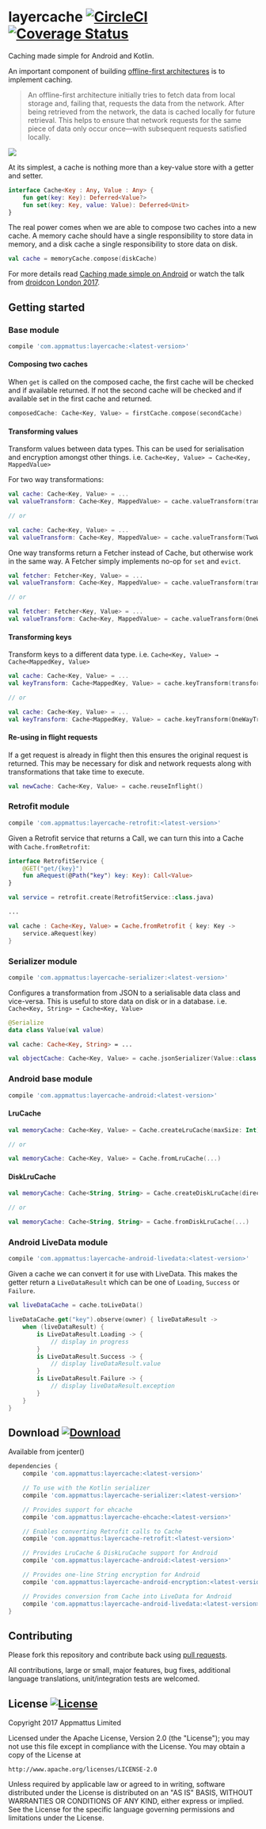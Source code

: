 # layercache [![CircleCI](https://circleci.com/gh/appmattus/layercache/tree/master.svg?style=svg)](https://circleci.com/gh/appmattus/layercache/tree/master) [![Coverage Status](https://coveralls.io/repos/github/appmattus/layercache/badge.svg?branch=master)](https://coveralls.io/github/appmattus/layercache?branch=master)


Caching made simple for Android and Kotlin.


An important component of building [offline-first architectures](https://developer.android.com/develop/quality-guidelines/building-for-billions-connectivity.html#network-duplicate) is to implement caching.

> An offline-first architecture initially tries to fetch data from local storage
> and, failing that, requests the data from the network. After being retrieved
> from the network, the data is cached locally for future retrieval. This helps
> to ensure that network requests for the same piece of data only occur
> once—with subsequent requests satisfied locally.

![](README/cache-flowchart.png)

At its simplest, a cache is nothing more than a key-value store with a getter
and setter.

```kotlin
interface Cache<Key : Any, Value : Any> {
    fun get(key: Key): Deferred<Value?>
    fun set(key: Key, value: Value): Deferred<Unit>
}
```

The real power comes when we are able to compose two caches into a new cache. A
memory cache should have a single responsibility to store data in memory, and a
disk cache a single responsibility to store data on disk.

```kotlin
val cache = memoryCache.compose(diskCache)
```

For more details read [Caching made simple on Android](https://medium.com/@appmattus/caching-made-simple-on-android-d6e024e3726b)
or watch the talk from [droidcon London 2017](https://skillsmatter.com/skillscasts/11062-lightning-talk-building-composable-caches-on-android).

## Getting started

### Base module

```groovy
compile 'com.appmattus:layercache:<latest-version>'
```

#### Composing two caches

When `get` is called on the composed cache, the first cache will be checked and
if available returned. If not the second cache will be checked and if available
set in the first cache and returned.

```kotlin
composedCache: Cache<Key, Value> = firstCache.compose(secondCache)
```

#### Transforming values

Transform values between data types. This can be used for serialisation and
encryption amongst other things. i.e. `Cache<Key, Value> → Cache<Key, MappedValue>`

For two way transformations:

```kotlin
val cache: Cache<Key, Value> = ...
val valueTransform: Cache<Key, MappedValue> = cache.valueTransform(transform, inverseTransform)

// or

val cache: Cache<Key, Value> = ...
val valueTransform: Cache<Key, MappedValue> = cache.valueTransform(TwoWayTransform)
```

One way transforms return a Fetcher instead of Cache, but otherwise work in the
same way. A Fetcher simply implements no-op for `set` and `evict`.

```kotlin
val fetcher: Fetcher<Key, Value> = ...
val valueTransform: Cache<Key, MappedValue> = cache.valueTransform(transform)

// or

val fetcher: Fetcher<Key, Value> = ...
val valueTransform: Cache<Key, MappedValue> = cache.valueTransform(OneWayTransform)
```

#### Transforming keys

Transform keys to a different data type. i.e. `Cache<Key, Value> → Cache<MappedKey, Value>`

```kotlin
val cache: Cache<Key, Value> = ...
val keyTransform: Cache<MappedKey, Value> = cache.keyTransform(transform)

// or

val cache: Cache<Key, Value> = ...
val keyTransform: Cache<MappedKey, Value> = cache.keyTransform(OneWayTransform)
```

#### Re-using in flight requests

If a get request is already in flight then this ensures the original request is
returned. This may be necessary for disk and network requests along with
transformations that take time to execute.

```kotlin
val newCache: Cache<Key, Value> = cache.reuseInflight()
```

### Retrofit module

```groovy
compile 'com.appmattus:layercache-retrofit:<latest-version>'
```

Given a Retrofit service that returns a Call<Value>, we can turn this into a Cache with `Cache.fromRetrofit`:

```kotlin
interface RetrofitService {
    @GET("get/{key}")
    fun aRequest(@Path("key") key: Key): Call<Value>
}

val service = retrofit.create(RetrofitService::class.java)

...

val cache : Cache<Key, Value> = Cache.fromRetrofit { key: Key ->
    service.aRequest(key)
}
```

### Serializer module

```groovy
compile 'com.appmattus:layercache-serializer:<latest-version>'
```

Configures a transformation from JSON to a serialisable data class and
vice-versa. This is useful to store data on disk or in a database.
i.e. `Cache<Key, String> → Cache<Key, Value>`

```kotlin
@Serialize
data class Value(val value)

val cache: Cache<Key, String> = ...

val objectCache: Cache<Key, Value> = cache.jsonSerializer(Value::class.serializer())

```

### Android base module

```groovy
compile 'com.appmattus:layercache-android:<latest-version>'
```

#### LruCache

```kotlin
val memoryCache: Cache<Key, Value> = Cache.createLruCache(maxSize: Int)

// or

val memoryCache: Cache<Key, Value> = Cache.fromLruCache(...)
```

#### DiskLruCache

```kotlin
val memoryCache: Cache<String, String> = Cache.createDiskLruCache(directory: File, maxSize: Long)

// or

val memoryCache: Cache<String, String> = Cache.fromDiskLruCache(...)
```

### Android LiveData module

```groovy
compile 'com.appmattus:layercache-android-livedata:<latest-version>'
```

Given a cache we can convert it for use with LiveData. This makes the getter
return a `LiveDataResult` which can be one of `Loading`, `Success` or `Failure`.

```kotlin
val liveDataCache = cache.toLiveData()

liveDataCache.get("key").observe(owner) { liveDataResult ->
    when (liveDataResult) {
        is LiveDataResult.Loading -> {
            // display in progress
        }
        is LiveDataResult.Success -> {
            // display liveDataResult.value
        }
        is LiveDataResult.Failure -> {
            // display liveDataResult.exception
        }
    }
}

```

## Download [![Download](https://api.bintray.com/packages/appmattus/maven/layercache/images/download.svg) ](https://bintray.com/appmattus/maven/layercache/_latestVersion)

Available from jcenter()

```groovy
dependencies {
    compile 'com.appmattus:layercache:<latest-version>'

    // To use with the Kotlin serializer
    compile 'com.appmattus:layercache-serializer:<latest-version>'

    // Provides support for ehcache
    compile 'com.appmattus:layercache-ehcache:<latest-version>'

    // Enables converting Retrofit calls to Cache
    compile 'com.appmattus:layercache-retrofit:<latest-version>'

    // Provides LruCache & DiskLruCache support for Android
    compile 'com.appmattus:layercache-android:<latest-version>'

    // Provides one-line String encryption for Android
    compile 'com.appmattus:layercache-android-encryption:<latest-version>'

    // Provides conversion from Cache into LiveData for Android
    compile 'com.appmattus:layercache-android-livedata:<latest-version>'
}
```

## Contributing
Please fork this repository and contribute back using [pull requests](https://github.com/appmattus/layercache/pulls).

All contributions, large or small, major features, bug fixes, additional language translations, unit/integration tests are welcomed.

## License [![License](https://img.shields.io/badge/License-Apache%202.0-blue.svg)](LICENSE)

Copyright 2017 Appmattus Limited

Licensed under the Apache License, Version 2.0 (the "License");
you may not use this file except in compliance with the License.
You may obtain a copy of the License at

    http://www.apache.org/licenses/LICENSE-2.0

Unless required by applicable law or agreed to in writing, software
distributed under the License is distributed on an "AS IS" BASIS,
WITHOUT WARRANTIES OR CONDITIONS OF ANY KIND, either express or implied.
See the License for the specific language governing permissions and
limitations under the License.
